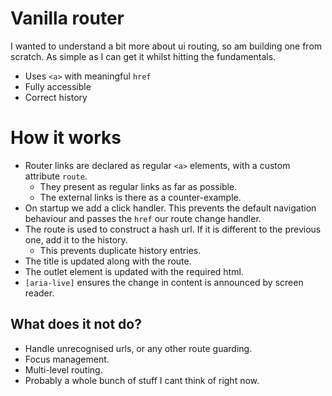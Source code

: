 # Vanilla router

I wanted to understand a bit more about ui routing, so am building one from scratch. As simple as I can get it whilst hitting the fundamentals.

- Uses `<a>` with meaningful `href`
- Fully accessible
- Correct history

# How it works

- Router links are declared as regular `<a>` elements, with a custom attribute `route`.
  - They present as regular links as far as possible.
  - The external links is there as a counter-example.
- On startup we add a click handler. This prevents the default navigation behaviour and passes the `href` our route change handler.
- The route is used to construct a hash url. If it is different to the previous one, add it to the history.
  - This prevents duplicate history entries.
- The title is updated along with the route.
- The outlet element is updated with the required html.
- `[aria-live]` ensures the change in content is announced by screen reader.

## What does it not do?

- Handle unrecognised urls, or any other route guarding.
- Focus management.
- Multi-level routing.
- Probably a whole bunch of stuff I cant think of right now.
